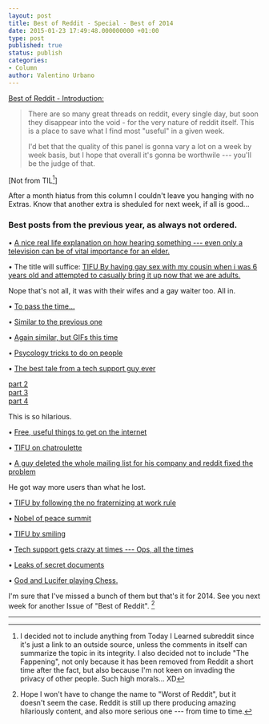 ```yaml
---
layout: post
title: Best of Reddit - Special - Best of 2014
date: 2015-01-23 17:49:48.000000000 +01:00
type: post
published: true
status: publish
categories:
- Column
author: Valentino Urbano 
---
```


[Best of Reddit - Introduction:][0]

> There are so many great threads on reddit, every single day, but soon they disappear into the void - for the very nature of reddit itself. This is a place to save what I find most "useful" in a given week.
> 
> I'd bet that the quality of this panel is gonna vary a lot on a week by week basis, but I hope that overall it's gonna be worthwile --- you'll be the judge of that.

[Not from TIL[^1]]

After a month hiatus from this column I couldn't leave you hanging with no Extras. Know that another extra is sheduled for next week, if all is good...

### Best posts from the previous year, as always not ordered.

• [A nice real life explanation on how hearing something --- even only a television can be of vital importance for an elder.][2]

• The title will suffice: [TIFU By having gay sex with my cousin when i was 6 years old and attempted to casually bring it up now that we are adults.][3]

Nope that's not all, it was with their wifes and a gay waiter too. All in.

• [To pass the time...][4]

• [Similar to the previous one][5]

• [Again similar, but GIFs this time][6]

• [Psycology tricks to do on people][7]

• [The best tale from a tech support guy ever][8]

[part 2][9]  
[part 3][10]  
[part 4][11]

This is so hilarious.

• [Free, useful things to get on the internet][12]

• [TIFU on chatroulette][13]

• [A guy deleted the whole mailing list for his company and reddit fixed the problem][14]

He got way more users than what he lost.

• [TIFU by following the no fraternizing at work rule][15]

• [Nobel of peace summit][16]

• [TIFU by smiling][17]

• [Tech support gets crazy at times --- Ops, all the times][18]

• [Leaks of secret documents][19]

• [God and Lucifer playing Chess.][20]

I'm sure that I've missed a bunch of them but that's it for 2014. See you next week for another Issue of "Best of Reddit". [^2]

---

[^1]: I decided not to include anything from Today I Learned subreddit since it's just a link to an outside source, unless the comments in itself can summarize the topic in its integrity. I also decided not to include "The Fappening", not only because it has been removed from Reddit a short time after the fact, but also because I'm not keen on invading the privacy of other people. Such high morals... XD
[^2]: Hope I won't have to change the name to "Worst of Reddit", but it doesn't seem the case. Reddit is still up there producing amazing hilariously content, and also more serious one --- from time to time.


[0]: /best-of-reddit-introduction.html
[2]: http://www.reddit.com/r/talesfromtechsupport/comments/28qemm/dont_bother_sending_a_tech_ill_be_dead_by_then/
[3]: http://www.reddit.com/r/tifu/comments/1yf68c/tifu_by_having_gay_sex_with_my_cousin_when_i_was/
[4]: http://www.reddit.com/r/AskReddit/comments/1rwouq/what_piece_of_stand_up_comedy_10_minutes_or_less/
[5]: http://www.reddit.com/r/AskReddit/comments/2d25w3/what_are_the_youtube_videos_you_constantly_feel/
[6]: http://www.reddit.com/r/AskReddit/comments/1qg0ly/what_gif_reduces_you_to_hysterical_laughter_every/
[7]: http://www.reddit.com/r/AskReddit/comments/26zbvc/what_is_a_cool_psychology_trick_you_could_try_on/
[8]: http://www.reddit.com/r/talesfromtechsupport/comments/2bb3ki/jack_the_worst_end_user_part_1/
[9]: http://www.reddit.com/r/talesfromtechsupport/comments/2be9fw/jack_the_worst_end_user_part_2/
[10]: http://www.reddit.com/r/talesfromtechsupport/comments/2bhoz1/jack_the_worst_end_user_part_3/
[11]: http://www.reddit.com/r/talesfromtechsupport/comments/2blg90/jack_the_worst_end_user_part_4/
[12]: http://www.reddit.com/r/AskReddit/comments/26e6g4/what_free_things_on_the_internet_should_everyone/
[13]: http://www.reddit.com/r/tifu/comments/21hp6f/tifu_by_showing_my_dick_on_chatroulette/
[14]: http://www.reddit.com/r/tifu/comments/2g37hj/tifu_by_deleting_the_entire_mailing_list_acquired/
[15]: http://www.reddit.com/r/tifu/comments/2ekv1d/tifu_by_ignoring_the_no_fraternizing_at_work_rule/
[16]: http://www.reddit.com/r/worldnews/comments/2i2wvq/the_world_summit_of_nobel_peace_laureates_due_to/
[17]: http://www.reddit.com/r/tifu/comments/2eyut9/tifu_by_smiling_at_a_girl_on_the_bus/
[18]: http://www.reddit.com/r/talesfromtechsupport/comments/24jme8/so_this_just_happened
[19]: http://www.reddit.com/r/Anarchism/comments/2cjlop/gamma_international_leaked/
[20]: https://www.reddit.com/r/WritingPrompts/comments/23n2zr/wp_two_godlike_beings_disguised_as_old_men_play_a/cgyprtt